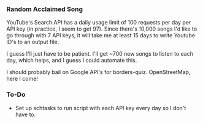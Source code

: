 ### Random Acclaimed Song

YouTube's Search API has a daily usage limit of 100 requests per day per API key (in practice, I seem to get 97). Since there's 10,000 songs I'd like to go through with 7 API keys, it will take me at least 15 days to write Youtube ID's to an output file.

I guess I'll just have to be patient. I'll get ~700 new songs to listen to each day, which helps, and I guess I could automate this.

I should probably bail on Google API's for borders-quiz. OpenStreetMap, here I come!

### To-Do

* Set up schtasks to run script with each API key every day so I don't have to.

